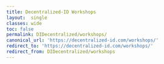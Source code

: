 ```yaml
---
title: Decentralized-ID Workshops
layout:  single
classes: wide
toc: false
permalink: DIDecentralized/workshops/
canonical_url: 'https://decentralized-id.com/workshops/'
redirect_to: 'https://decentralized-id.com/workshops/'
redirect_from: DIDecentralized/workshops
---
```

